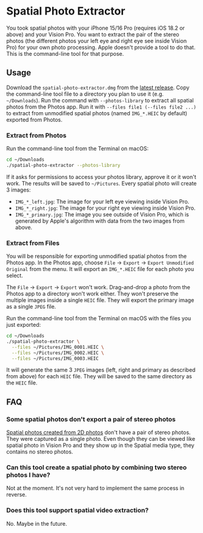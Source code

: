 # Spatial Photo Extractor

You took spatial photos with your iPhone 15/16 Pro (requires iOS 18.2 or above) and your Vision Pro. You want to extract the pair of the stereo photos (the different photos your left eye and right eye see inside Vision Pro) for your own photo processing. Apple doesn't provide a tool to do that. This is the command-line tool for that purpose.

## Usage

Download the `spatial-photo-extractor.dmg` from the [latest release](https://github.com/CatChen/spatial-photo-extractor/releases). Copy the command-line tool file to a directory you plan to use it (e.g. `~/Downloads`). Run the command with `--photos-library` to extract all spatial photos from the Photos app. Run it with `--files file1 (--files file2 ...)` to extract from unmodified spatial photos (named `IMG_*.HEIC` by default) exported from Photos.

### Extract from Photos

Run the command-line tool from the Terminal on macOS:

```zsh
cd ~/Downloads
./spatial-photo-extractor --photos-library
```

If it asks for permissions to access your photos library, approve it or it won't work. The results will be saved to `~/Pictures`. Every spatial photo will create 3 images:

- `IMG_*_left.jpg`: The image for your left eye viewing inside Vision Pro.
- `IMG_*_right.jpg`: The image for your right eye viewing inside Vision Pro.
- `IMG_*_primary.jpg`: The image you see outside of Vision Pro, which is generated by Apple's algorithm with data from the two images from above.

### Extract from Files

You will be responsible for exporting unmodified spatial photos from the Photos app. In the Photos app, choose `File` -> `Export` -> `Export Unmodified Original` from the menu. It will export an `IMG_*.HEIC` file for each photo you select.

The `File` -> `Export` -> `Export` won't work. Drag-and-drop a photo from the Photos app to a directory won't work either. They won't preserve the multiple images inside a single `HEIC` file. They will export the primary image as a single `JPEG` file.

Run the command-line tool from the Terminal on macOS with the files you just exported:

```zsh
cd ~/Downloads
./spatial-photo-extractor \
  --files ~/Pictures/IMG_0001.HEIC \
  --files ~/Pictures/IMG_0002.HEIC \
  --files ~/Pictures/IMG_0003.HEIC
```

It will generate the same 3 `JPEG` images (left, right and primary as described from above) for each `HEIC` file. They will be saved to the same directory as the `HEIC` file.

## FAQ

### Some spatial photos don't export a pair of stereo photos

[Spatial photos created from 2D photos](https://support.apple.com/en-mn/guide/apple-vision-pro/tan1be9a3a0b/visionos) don't have a pair of stereo photos. They were captured as a single photo. Even though they can be viewed like spatial photo in Vision Pro and they show up in the Spatial media type, they contains no stereo photos.

### Can this tool create a spatial photo by combining two stereo photos I have?

Not at the moment. It's not very hard to implement the same process in reverse.

### Does this tool support spatial video extraction?

No. Maybe in the future.
